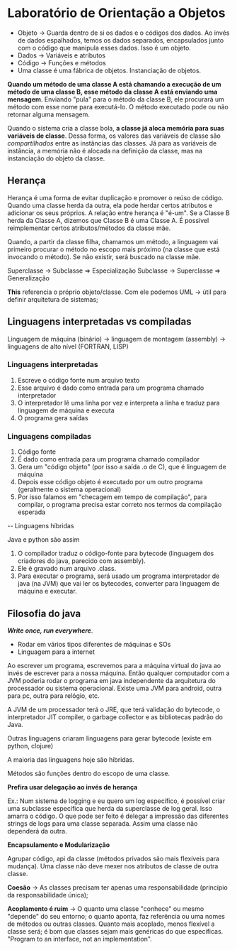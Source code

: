 # Laboratório de Orientação a Objetos

- Objeto -> Guarda dentro de si os dados e o códigos dos dados. Ao invés de dados espalhados, temos os dados separados, encapsulados junto com o código que manipula esses dados. Isso é um objeto.
- Dados -> Variáveis e atributos
- Código -> Funções e métodos
- Uma classe é uma fábrica de objetos. Instanciação de objetos.

**Quando um método de uma classe A está chamando a execução de um método de uma classe B, esse método da classe A está enviando uma mensagem**. Enviando "pula" para o método da classe B, ele procurará um método com esse nome para executá-lo. O método executado pode ou não retornar alguma mensagem.

Quando o sistema cria a classe bola, **a classe já aloca memória para suas variáveis de classe**. Dessa forma, os valores das variáveis de classe são _compartilhados_ entre as instâncias das classes. Já para as variáveis de instância, a memória não é alocada na definição da classe, mas na instanciação do objeto da classe.

## Herança 

Herança é uma forma de evitar duplicação e promover o reúso de código. Quando uma classe herda da outra, ela pode herdar certos atributos e adicionar os seus próprios. A relação entre herança é "é-um". Se a Classe B herda da Classe A, dizemos que Classe B é uma Classe A. É possível reimplementar certos atributos/métodos da classe mãe.

Quando, a partir da classe filha, chamamos um método, a linguagem vai primeiro procurar o método no escopo mais próximo (na classe que está invocando o método). Se não existir, será buscado na classe mãe.

Superclasse -> Subclasse => Especialização
Subclasse -> Superclasse => Generalização

**This** referencia o próprio objeto/classe. Com ele podemos 
UML -> útil para definir arquitetura de sistemas; 

## Linguagens interpretadas vs compiladas

Linguagem de máquina (binário) -> linguagem de montagem (assembly) -> linguagens de alto nível (FORTRAN, LISP) 

### Linguagens interpretadas

1. Escreve o código fonte num arquivo texto
2. Esse arquivo é dado como entrada para um programa chamado interpretador
3. O interpretador lê uma linha por vez e interpreta a linha e traduz para linguagem de máquina e executa
4. O programa gera saídas

### Linguagens compiladas

1. Código fonte
2. É dado como entrada para um programa chamado compilador
3. Gera um "código objeto" (por isso a saída .o de C), que é linguagem de máquina
4. Depois esse código objeto é executado por um outro programa (geralmente o sistema operacional) 
5. Por isso falamos em "checagem em tempo de compilação", para compilar, o programa precisa estar correto nos termos da compilação esperada

-- Linguagens híbridas

Java e python são assim

1. O compilador traduz o código-fonte para bytecode (linguagem dos criadores do java, parecido com assembly). 
2. Ele é gravado num arquivo .class.
3. Para executar o programa, será usado um programa interpretador de java (na JVM) que vai ler os bytecodes, converter para linguagem de máquina e executar.

## Filosofia do java

***Write once, run everywhere***.

- Rodar em vários tipos diferentes de máquinas e SOs
- Linguagem para a internet

Ao escrever um programa, escrevemos para a máquina virtual do java ao invés de escrever para a nossa máquina. Então qualquer computador com a JVM poderia rodar o programa em java independente da arquitetura do processador ou sistema operacional. Existe uma JVM para android, outra para pc, outra para relógio, etc.

A JVM de um processador terá o JRE, que terá validação do bytecode, o interpretador JIT compiler, o garbage collector e as bibliotecas padrão do Java.

Outras linguagens criaram linguagens para gerar bytecode (existe em python, clojure)

A maioria das linguagens hoje são híbridas.

Métodos são funções dentro do escopo de uma classe.

**Prefira usar delegação ao invés de herança**

Ex.: Num sistema de logging e eu quero um log específico, é possível criar uma subclasse específica que herda da superclasse de log geral. Isso amarra o código. O que pode ser feito é delegar a impressão das diferentes strings de logs para uma classe separada. Assim uma classe não dependerá da outra.

**Encapsulamento e Modularização**

Agrupar código, api da classe (métodos privados são mais flexíveis para mudança). Uma classe não deve mexer nos atributos de classe de outra classe. 

**Coesão** -> As classes precisam ter apenas uma responsabilidade (princípio da responsabilidade única);

**Acoplamento é ruim** -> O quanto uma classe "conhece" ou mesmo "depende" do seu entorno; o quanto aponta, faz referência ou uma nomes de métodos ou outras classes. Quanto mais acoplado, menos flexível a classe será; é bom que classes sejam mais genéricas do que específicas. "Program to an interface, not an implementation".